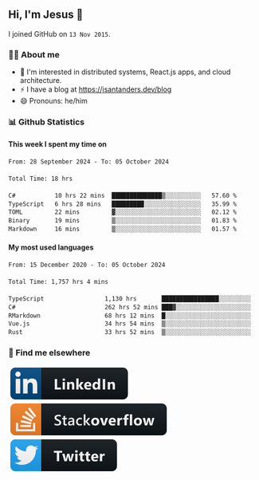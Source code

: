 ## Hi, I'm Jesus 👋

I joined GitHub on `13 Nov 2015`.

<!-- Talking about you -->

### 👨‍💻 About me

- 👦 I'm interested in distributed systems, React.js apps, and cloud architecture.
- ⚡️ I have a blog at <https://jsantanders.dev/blog>
- 😄 Pronouns: he/him

### 📊 Github Statistics

#### This week I spent my time on

<!--START_SECTION:weekly-->

```txt
From: 28 September 2024 - To: 05 October 2024

Total Time: 18 hrs

C#           10 hrs 22 mins  ██████████████▒░░░░░░░░░░   57.60 %
TypeScript   6 hrs 28 mins   █████████░░░░░░░░░░░░░░░░   35.99 %
TOML         22 mins         ▓░░░░░░░░░░░░░░░░░░░░░░░░   02.12 %
Binary       19 mins         ▒░░░░░░░░░░░░░░░░░░░░░░░░   01.83 %
Markdown     16 mins         ▒░░░░░░░░░░░░░░░░░░░░░░░░   01.57 %
```

<!--END_SECTION:weekly-->

#### My most used languages

<!--START_SECTION:alltime-->

```txt
From: 15 December 2020 - To: 05 October 2024

Total Time: 1,757 hrs 4 mins

TypeScript                 1,130 hrs       ████████████████░░░░░░░░░   64.31 %
C#                         262 hrs 52 mins ███▓░░░░░░░░░░░░░░░░░░░░░   14.96 %
RMarkdown                  68 hrs 12 mins  █░░░░░░░░░░░░░░░░░░░░░░░░   03.88 %
Vue.js                     34 hrs 54 mins  ▒░░░░░░░░░░░░░░░░░░░░░░░░   01.99 %
Rust                       33 hrs 52 mins  ▒░░░░░░░░░░░░░░░░░░░░░░░░   01.93 %
```

<!--END_SECTION:alltime-->

### 📢 Find me elsewhere

<p>
  <a target="_blank" href="https://linkedin.com/in/jsantanders">
    <img src="https://github.com/jsantanders/jsantanders/blob/master/img/linkedin.svg" alt="LinkedIn" style="vertical-align:top; margin:4px">
  </a>
  
  <a target="_blank" href="https://stackoverflow.com/users/7318331/jesus-santander">
    <img src="https://github.com/jsantanders/jsantanders/blob/master/img/stackoverflow.svg" alt="StackOverflow" style="vertical-align:top; margin:4px">
  </a>
  
  <a target="_blank" href="http://twitter.com/jsantanders">
    <img src="https://github.com/jsantanders/jsantanders/blob/master/img/twitter.svg" alt="Twitter" style="vertical-align:top; margin:4px">
  </a>
</p>
